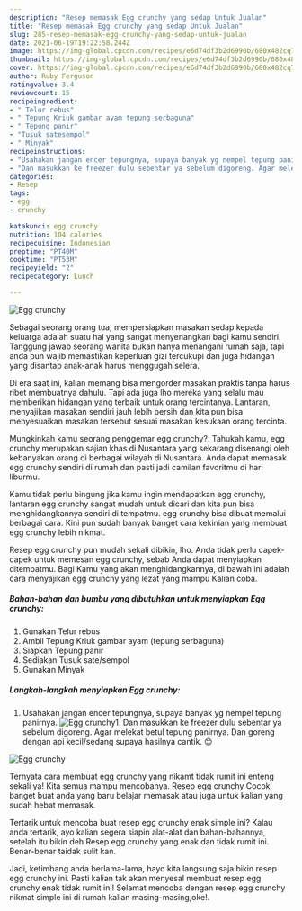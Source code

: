 ```yaml
---
description: "Resep memasak Egg crunchy yang sedap Untuk Jualan"
title: "Resep memasak Egg crunchy yang sedap Untuk Jualan"
slug: 285-resep-memasak-egg-crunchy-yang-sedap-untuk-jualan
date: 2021-06-19T19:22:58.244Z
image: https://img-global.cpcdn.com/recipes/e6d74df3b2d6990b/680x482cq70/egg-crunchy-foto-resep-utama.jpg
thumbnail: https://img-global.cpcdn.com/recipes/e6d74df3b2d6990b/680x482cq70/egg-crunchy-foto-resep-utama.jpg
cover: https://img-global.cpcdn.com/recipes/e6d74df3b2d6990b/680x482cq70/egg-crunchy-foto-resep-utama.jpg
author: Ruby Ferguson
ratingvalue: 3.4
reviewcount: 15
recipeingredient:
- " Telur rebus"
- " Tepung Kriuk gambar ayam tepung serbaguna"
- " Tepung panir"
- "Tusuk satesempol"
- " Minyak"
recipeinstructions:
- "Usahakan jangan encer tepungnya, supaya banyak yg nempel tepung panirnya."
- "Dan masukkan ke freezer dulu sebentar ya sebelum digoreng. Agar melekat betul tepung panirnya. Dan goreng dengan api kecil/sedang supaya hasilnya cantik. 😊"
categories:
- Resep
tags:
- egg
- crunchy

katakunci: egg crunchy 
nutrition: 104 calories
recipecuisine: Indonesian
preptime: "PT40M"
cooktime: "PT53M"
recipeyield: "2"
recipecategory: Lunch

---
```



![Egg crunchy](https://img-global.cpcdn.com/recipes/e6d74df3b2d6990b/680x482cq70/egg-crunchy-foto-resep-utama.jpg)

Sebagai seorang orang tua, mempersiapkan masakan sedap kepada keluarga adalah suatu hal yang sangat menyenangkan bagi kamu sendiri. Tanggung jawab seorang  wanita bukan hanya menangani rumah saja, tapi anda pun wajib memastikan keperluan gizi tercukupi dan juga hidangan yang disantap anak-anak harus menggugah selera.

Di era  saat ini, kalian memang bisa mengorder masakan praktis tanpa harus ribet membuatnya dahulu. Tapi ada juga lho mereka yang selalu mau memberikan hidangan yang terbaik untuk orang tercintanya. Lantaran, menyajikan masakan sendiri jauh lebih bersih dan kita pun bisa menyesuaikan masakan tersebut sesuai masakan kesukaan orang tercinta. 



Mungkinkah kamu seorang penggemar egg crunchy?. Tahukah kamu, egg crunchy merupakan sajian khas di Nusantara yang sekarang disenangi oleh kebanyakan orang di berbagai wilayah di Nusantara. Anda dapat memasak egg crunchy sendiri di rumah dan pasti jadi camilan favoritmu di hari liburmu.

Kamu tidak perlu bingung jika kamu ingin mendapatkan egg crunchy, lantaran egg crunchy sangat mudah untuk dicari dan kita pun bisa menghidangkannya sendiri di tempatmu. egg crunchy bisa dibuat memalui berbagai cara. Kini pun sudah banyak banget cara kekinian yang membuat egg crunchy lebih nikmat.

Resep egg crunchy pun mudah sekali dibikin, lho. Anda tidak perlu capek-capek untuk memesan egg crunchy, sebab Anda dapat menyiapkan ditempatmu. Bagi Kamu yang akan menghidangkannya, di bawah ini adalah cara menyajikan egg crunchy yang lezat yang mampu Kalian coba.

<!--inarticleads1-->

##### Bahan-bahan dan bumbu yang dibutuhkan untuk menyiapkan Egg crunchy:

1. Gunakan  Telur rebus
1. Ambil  Tepung Kriuk gambar ayam (tepung serbaguna)
1. Siapkan  Tepung panir
1. Sediakan Tusuk sate/sempol
1. Gunakan  Minyak




<!--inarticleads2-->

##### Langkah-langkah menyiapkan Egg crunchy:

1. Usahakan jangan encer tepungnya, supaya banyak yg nempel tepung panirnya.
<img src="//assets-global.cpcdn.com/assets/icons/button_play-2c75c40dde080a61004c1f40b05d8f140eaff45d7e9e6481dc71c63d2e7c4909.png" alt="Egg crunchy">1. Dan masukkan ke freezer dulu sebentar ya sebelum digoreng. Agar melekat betul tepung panirnya. Dan goreng dengan api kecil/sedang supaya hasilnya cantik. 😊
<img src="//assets-global.cpcdn.com/assets/icons/button_play-2c75c40dde080a61004c1f40b05d8f140eaff45d7e9e6481dc71c63d2e7c4909.png" alt="Egg crunchy">



Ternyata cara membuat egg crunchy yang nikamt tidak rumit ini enteng sekali ya! Kita semua mampu mencobanya. Resep egg crunchy Cocok banget buat anda yang baru belajar memasak atau juga untuk kalian yang sudah hebat memasak.

Tertarik untuk mencoba buat resep egg crunchy enak simple ini? Kalau anda tertarik, ayo kalian segera siapin alat-alat dan bahan-bahannya, setelah itu bikin deh Resep egg crunchy yang enak dan tidak rumit ini. Benar-benar taidak sulit kan. 

Jadi, ketimbang anda berlama-lama, hayo kita langsung saja bikin resep egg crunchy ini. Pasti kalian tak akan menyesal membuat resep egg crunchy enak tidak rumit ini! Selamat mencoba dengan resep egg crunchy nikmat simple ini di rumah kalian masing-masing,oke!.

